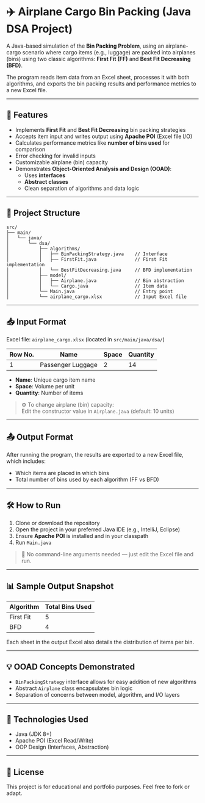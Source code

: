# ✈️ Airplane Cargo Bin Packing (Java DSA Project)

A Java-based simulation of the **Bin Packing Problem**, using an airplane-cargo scenario where cargo items (e.g., luggage) are packed into airplanes (bins) using two classic algorithms: **First Fit (FF)** and **Best Fit Decreasing (BFD)**.

The program reads item data from an Excel sheet, processes it with both algorithms, and exports the bin packing results and performance metrics to a new Excel file.

---

## 🚀 Features

- Implements **First Fit** and **Best Fit Decreasing** bin packing strategies
- Accepts item input and writes output using **Apache POI** (Excel file I/O)
- Calculates performance metrics like **number of bins used** for comparison
- Error checking for invalid inputs
- Customizable airplane (bin) capacity
- Demonstrates **Object-Oriented Analysis and Design (OOAD)**:
  - Uses **interfaces**
  - **Abstract classes**
  - Clean separation of algorithms and data logic

---

## 📂 Project Structure

```
src/
├── main/
│   └── java/
│       └── dsa/
│           ├── algorithms/
│           │   ├── BinPackingStrategy.java    // Interface
│           │   ├── FirstFit.java              // First Fit implementation
│           │   └── BestFitDecreasing.java     // BFD implementation
│           ├── model/
│           │   ├── Airplane.java              // Bin abstraction
│           │   └── Cargo.java                 // Item data
│           └── Main.java                      // Entry point
│           └── airplane_cargo.xlsx            // Input Excel file
```

---

## 📥 Input Format

Excel file: `airplane_cargo.xlsx` (located in `src/main/java/dsa/`)

| Row No. | Name              | Space | Quantity |
| ------- | ----------------- | ----- | -------- |
| 1       | Passenger Luggage | 2     | 14       |

- **Name**: Unique cargo item name
- **Space**: Volume per unit
- **Quantity**: Number of items

> ⚙️ To change airplane (bin) capacity:\
> Edit the constructor value in `Airplane.java` (default: 10 units)

---

## 📤 Output Format

After running the program, the results are exported to a new Excel file, which includes:

- Which items are placed in which bins
- Total number of bins used by each algorithm (FF vs BFD)

---

## 🛠 How to Run

1. Clone or download the repository
2. Open the project in your preferred Java IDE (e.g., IntelliJ, Eclipse)
3. Ensure **Apache POI** is installed and in your classpath
4. Run `Main.java`

> 🔪 No command-line arguments needed — just edit the Excel file and run.

---

## 📊 Sample Output Snapshot

| Algorithm | Total Bins Used |
| --------- | --------------- |
| First Fit | 5               |
| BFD       | 4               |

Each sheet in the output Excel also details the distribution of items per bin.

---

## 💡 OOAD Concepts Demonstrated

- `BinPackingStrategy` interface allows for easy addition of new algorithms
- Abstract `Airplane` class encapsulates bin logic
- Separation of concerns between model, algorithm, and I/O layers

---

## 🧰 Technologies Used

- Java (JDK 8+)
- Apache POI (Excel Read/Write)
- OOP Design (Interfaces, Abstraction)

---

## 📜 License

This project is for educational and portfolio purposes. Feel free to fork or adapt.

